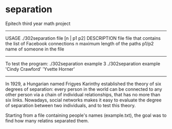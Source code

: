 # separation

Epitech third year math project

---------------------------------------------------------------------

USAGE
    ./302separation file [n | p1 p2]
DESCRIPTION
    file    file that contains the list of Facebook connections
    n       maximum length of the paths
    p1/p2   name of someone in the file

---------------------------------------------------------------------

To test the program:
./302separation example 3
./302separation example 'Cindy Crawford' 'Yvette Horner'

---------------------------------------------------------------------

In 1929, a Hungarian named Frigyes Karinthy established the theory of 
six degrees of separation: every person in the world can be connected 
to any other person via a chain of individual relationships, that has 
no more than six links. Nowadays, social networks makes it easy to 
evaluate the degree of separation between two individuals, and to 
test this theory.

Starting from a file containing people's names (example.txt), the 
goal was to find how many relatins separated them.
